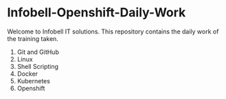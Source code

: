 # Infobell-Openshift-Daily-Work
Welcome to Infobell IT solutions.
This repository contains the daily work of the training taken.

1. Git and GitHub
2. Linux
3. Shell Scripting
4. Docker
5. Kubernetes
6. Openshift